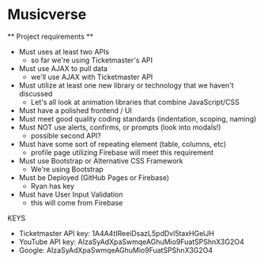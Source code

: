 # Musicverse

** Project requirements **
* Must uses at least two APIs
  * so far we're using Ticketmaster's API
* Must use AJAX to pull data
  * we'll use AJAX with Ticketmaster API
* Must utilize at least one new library or technology that we haven't discussed
  * Let's all look at animation libraries that combine JavaScript/CSS
* Must have a polished frontend / UI
* Must meet good quality coding standards (indentation, scoping, naming)
* Must NOT use alerts, confirms, or prompts (look into modals!)
  * possible second API?
* Must have some sort of repeating element (table, columns, etc)
  * profile page utilizing Firebase will meet this requirement
* Must use Bootstrap or Alternative CSS Framework
  * We're using Bootstrap
* Must be Deployed (GitHub Pages or Firebase)
   * Ryan has key
* Must have User Input Validation
  * this will come from Firebase

KEYS
* Ticketmaster API key: 1A4A4tIReeiDsazL5pdDvl5taxHGelJH
* YouTube API key: AIzaSyAdXpaSwmqeAGhuMio9FuatSPShnX3G2O4
* Google: AIzaSyAdXpaSwmqeAGhuMio9FuatSPShnX3G2O4

